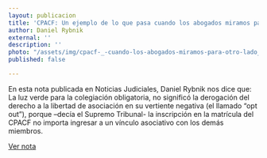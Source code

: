 ```yaml
---
layout: publicacion
title: 'CPACF: Un ejemplo de lo que pasa cuando los abogados miramos para otro lado'
author: Daniel Rybnik
external: ''
description: ''
photo: "/assets/img/cpacf-_-cuando-los-abogados-miramos-para-otro-lado_.jpg"
published: false

---
```

En esta nota publicada en Noticias Judiciales, Daniel Rybnik nos dice que: La luz verde para la colegiación obligatoria, no significó la derogación del derecho a la libertad de asociación en su vertiente negativa (el llamado “opt out”), porque –decía el Supremo Tribunal- la inscripción en la matrícula del CPACF no importa ingresar a un vínculo asociativo con los demás miembros.

[Ver nota](http://www.noticiasjudiciales.info/Noticias_del_Dia/CPACF_un_ejemplo_de_lo_que_pasa_cuando_los_abogados_miramos_para_otro_lado "Noticias Judiciales")